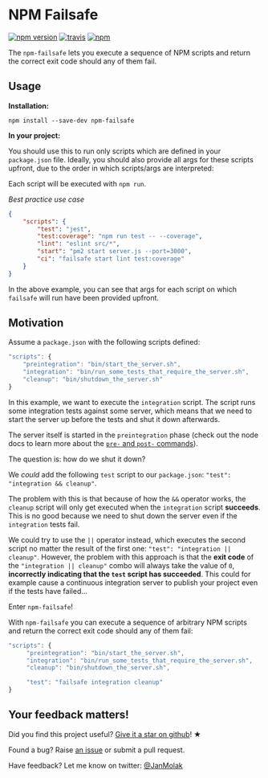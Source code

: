 # NPM Failsafe

[![npm version][npm-version-image]][npm-version-url]
[![travis][travis-image]][travis-url]
[![npm][npm-stats-image]][npm-stats-url]

[travis-image]: https://img.shields.io/travis/jan-molak/npm-failsafe.svg?style=flat
[travis-url]: https://travis-ci.org/jan-molak/npm-failsafe
[npm-stats-image]: https://img.shields.io/npm/dm/npm-failsafe.svg?style=flat
[npm-stats-url]: https://npm-stat.com/charts.html?package=npm-failsafe
[npm-version-image]: https://badge.fury.io/js/npm-failsafe.svg
[npm-version-url]: https://badge.fury.io/js/npm-failsafe

The `npm-failsafe` lets you execute a sequence of NPM scripts and return the correct exit code
should any of them fail.

## Usage

**Installation:**

```
npm install --save-dev npm-failsafe
```

**In your project:**

You should use this to run only scripts which are defined in your `package.json` file. 
Ideally, you should also provide all args for these scripts upfront, due to the order in which scripts/args are interpreted:

Each script will be executed with `npm run`.

*Best practice use case*

```json
{
    "scripts": {
        "test": "jest",
        "test:coverage": "npm run test -- --coverage",
        "lint": "eslint src/*",
        "start": "pm2 start server.js --port=3000",
        "ci": "failsafe start lint test:coverage"
    }
}
```

In the above example, you can see that args for each script on which `failsafe` will run have been provided upfront.

## Motivation

Assume a `package.json` with the following scripts defined:

```js
"scripts": {
    "preintegration": "bin/start_the_server.sh",
    "integration": "bin/run_some_tests_that_require_the_server.sh",
    "cleanup": "bin/shutdown_the_server.sh"
}
```

In this example, we want to execute the `integration` script.
The script runs some integration tests against some server,
which means that we need to start the server up before the tests and shut it
down afterwards.

The server itself is started in the `preintegration` phase
(check out the node docs to learn more about the
[`pre-` and `post-` commands](https://docs.npmjs.com/misc/scripts)).

The question is: how do we shut it down?

We _could_ add the following `test` script to our `package.json`:
`"test": "integration && cleanup"`.

The problem with this is that because of how the `&&` operator works, the `cleanup` script
will only get executed when the `integration` script **succeeds**. This is no good because we need
to shut down the server even if the `integration` tests fail.

We could try to use the `||` operator instead, which executes the second script no matter the result
of the first one: `"test": "integration || cleanup"`.
However, the problem with this approach is that the **exit code** of the `"integration || cleanup"`
combo will always take the value of `0`, **incorrectly indicating that the `test` script has succeeded**.
This could for example cause a continuous integration server to publish
your project even if the tests have failed...

Enter `npm-failsafe`!

With `npm-failsafe` you can execute a sequence of arbitrary NPM scripts and return the correct exit code
should any of them fail:

```js
"scripts": {
     "preintegration": "bin/start_the_server.sh",
     "integration": "bin/run_some_tests_that_require_the_server.sh",
     "cleanup": "bin/shutdown_the_server.sh",

     "test": "failsafe integration cleanup"
}
```

## Your feedback matters!

Did you find this project useful? [Give it a star on github](https://github.com/jan-molak/npm-failsafe)! &#9733;

Found a bug? Raise [an issue](https://github.com/jan-molak/npm-failsafe/issues?state=open)
or submit a pull request.

Have feedback? Let me know on twitter: [@JanMolak](https://twitter.com/JanMolak)